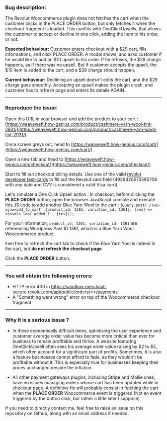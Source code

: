 ### **Bug description:**

The Revolut Woocommerce plugin does not fetches the cart when the customer clicks in the PLACE ORDER button, but only fetches it when the checkout fragment is loaded. This conflits with OneClickUpsells, that allows the customer to accept or decline in one click, adding the item to his order, or not.

**Expected behaviour:**
Customer enters checkout with a $29 cart, fills informations, and click PLACE ORDER. A modal shows, and asks customer if he would like to add an $10 upsell to his order. If he refuses, the $29 charge happens, as if there was no upsell. But if customer accepts the upsell, the $10 item is added to the cart, and a $39 charge should happen.

**Current behaviour:**
Declining an upsell doesn't edits the cart, and the $29 charge goes smoothly. Accepting an upsell makes the plugin crash, and customer has to refresh page and enters its details AGAIN.

-----

### **Reproduce the issue:**

Open this URL in your browser and add the product to your cart : [https://weaveweft.how-genius.com/product/cashmere-yarn-wool-tint-2931/](https://weaveweft.how-genius.com/product/cashmere-yarn-wool-tint-2931/)

Once screen greys out, head to [https://weaveweft.how-genius.com/cart/](https://weaveweft.how-genius.com/cart/)

Open a new tab and head to [https://weaveweft.how-genius.com/checkout/](https://weaveweft.how-genius.com/checkout/)

Start to fill out checkout billing details. Use one of the valid [revolut developer test-cards](https://developer.revolut.com/docs/guides/accept-payments/get-started/test-in-the-sandbox-environment/test-cards) to fill out the Revolut card field (4929420573595709 with any date and CVV is considered a valid Visa card)

Let's simulate a One Click Upsell action : In checkout, before clicking the **PLACE ORDER** button, open the browser JavaScript console and execute this JS code to add another Blue Yarn Wool to the cart : `jQuery.post('/?wc-ajax=add_to_cart',{product_id: 1361, variation_id: 1361}, (res) => console.log('added !', {res}));` 

For your information, `product_id: 1361, variation_id: 1361` are referencing Wordpress Post ID 1361, which is a Blue Yarn Wool Woocommerce product.

Feel free to refresh the cart tab to check if the Blue Yarn Yool is indeed in the cart, but **do not refresh the checkout page**

Click the **PLACE ORDER** button. 

-----

### **You will obtain the following errors:**

- HTTP error 400 in [https://sandbox-merchant-secure.revolut.com/api/public/orders/<<UUID>>/payments](https://sandbox-merchant-secure.revolut.com/api/public/orders/<<UUID>>/payments)
- A "Something went wrong" error on top of the Woocommerce checkout fragment

-----

### **Why it is a serious issue ?**

- In these economically difficult times, optimising the user experience and customer average order value has become more critical than ever for business to remain profitable and thrive. A website featuring OneClickUpsell often sees his average order value raising by $2 to $5, which often account for a significant part of profits. Sometimes, it is also a feature businesses cannot afford to fade, as they wouldn't be profitable without it. This is especially true for businesses keeping their prices unchanged despite the inflation.

- All other payment gateways plugins, including Stripe and Mollie ones, have no issues managing orders whose cart has been updated while in checkout page. A definitive fix will probably consist in fetching the cart when the **PLACE ORDER** Woocommerce event is triggered (Not an event triggered by the button click, but rather a little later I suppose)

If you need to directly contact me, feel free to raise an issue on this repository on Github, along with an email address if needed.
